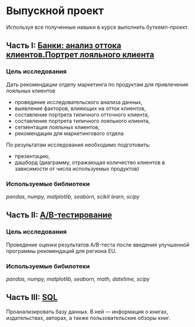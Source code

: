 # Выпускной проект

Используя все полученные навыки в курсе выполнить буткемп-проект. 

## Часть I: [Банки: анализ оттока клиентов.Портрет лояльного клиента](https://github.com/ovalentinka/Data_analyst/blob/3e4272acf1b22cbf9e49706375ad128ead6b89b8/graduation_project/yandex_ex1_bank_karpova_new.ipynb)

### Цель исследования
Дать рекомендации отделу маркетинга по продуктам для привлечения лояльных клиентов

- провединие исследовательского анализа данных, 
- выявление факторов, влияющих на отток клиентов,
- составление портрета типичного отточного клиента,
- составление портрета типичного лояльного клиента,
- сегментация лояльных клиентов,
- рекомендации для маркетингового отдела


По результатам исследования необходимо подготовить:
- презентацию,
- дашборд (диаграмму, отражающая количество клиентов в зависимости от числа используемых продуктов)

### Используемые библиотеки

*pandas, numpy, matplotlib, seaborn, scikit learn, scipy*


## Часть II: [A/B-тестирование](https://github.com/ovalentinka/Data_analyst/blob/3e4272acf1b22cbf9e49706375ad128ead6b89b8/graduation_project/yandex_ex2_ab_karpova_new.ipynb)

### Цель исследования
Проведение оценки результатов A/B-теста после введения улучшенной программы рекомендаций для региона EU.

### Используемые бибилотеки

*pandas, numpy, matplotlib, seaborn, math, datetime, scipy*

## Часть III: [SQL](https://github.com/ovalentinka/Data_analyst/blob/3e4272acf1b22cbf9e49706375ad128ead6b89b8/graduation_project/yandex_ex3_SQL_karpova_new.ipynb)

Проанализировать базу данных. В ней — информация о книгах, издательствах, авторах, а также пользовательские
обзоры книг. 
